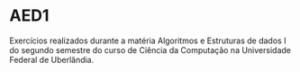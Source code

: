 # AED1
 Exercícios realizados durante a matéria Algoritmos e Estruturas de dados I do segundo semestre do curso de Ciência da Computação na Universidade Federal de Uberlândia.
